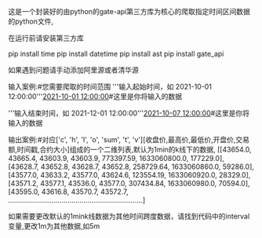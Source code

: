 这是一个封装好的由python的gate-api第三方库为核心的爬取指定时间区间数据的python文件,

在运行前请安装第三方库

pip install time
pip install datetime
pip install ast
pip install gate_api

如果遇到问题请手动添加阿里源或者清华源

输入案例:#您需要爬取的时间范围
'''输入起始时间，如             2021-10-01 12:00:00'''<u>2021-10-01 12:00:00</u>#这里是你将输入的数据

'''输入结束时间，如           2021-12-01 12:00:00'''<u>2021-10-07 12:00:00</u>#这里是你将输入的数据

输出案例:#对应['c', 'h', 'l', 'o', 'sum', 't', 'v'][收盘价,最高价,最低价,开盘价,交易额,时间戳,合约大小]组成的一个二维列表,默认为1min的k线下的数据,
[[43654.0, 43665.4, 43603.9, 43603.9, 773397.59, 1633060800.0, 177229.0], [43628.7, 43652.8, 43628.7, 43652.8, 258729.64, 1633060860.0, 59286.0], [43577.0, 43633.2, 43577.0, 43624.6, 123554.19, 1633060920.0, 28329.0], [43571.2, 43577.1, 43536.0, 43577.0, 307434.84, 1633060980.0, 70594.0], [43595.0, 43616.8, 43570.7, 43572.7, ....................................................................]



如果需要更改默认的1mink线数据为其他时间跨度数据，请找到代码中的interval变量,更改1m为其他数据,如5m

